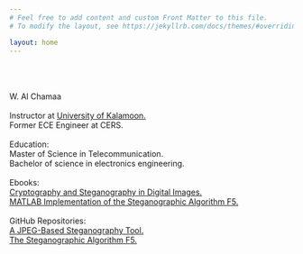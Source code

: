 ```yaml
---
# Feel free to add content and custom Front Matter to this file.
# To modify the layout, see https://jekyllrb.com/docs/themes/#overriding-theme-defaults

layout: home
---
```


<br /><br /><br />
W. Al Chamaa<br /><br />
Instructor at [University of Kalamoon.](http://www.uok.edu.sy/)<br />
Former ECE Engineer at CERS.<br /><br />
Education:<br />
Master of Science in Telecommunication. <br />
Bachelor of science in electronics engineering.<br /><br />
Ebooks:<br />
[Cryptography and Steganography in Digital Images.](https://www.grin.com/document/382491)<br />
[MATLAB Implementation of the Steganographic Algorithm F5.](https://www.grin.com/document/464340)<br /><br />
GitHub Repositories:<br />
[A JPEG-Based Steganography Tool.](https://github.com/digitnet/m4jpeg)<br />
[The Steganographic Algorithm F5.](https://github.com/digitnet/f5)<br />
